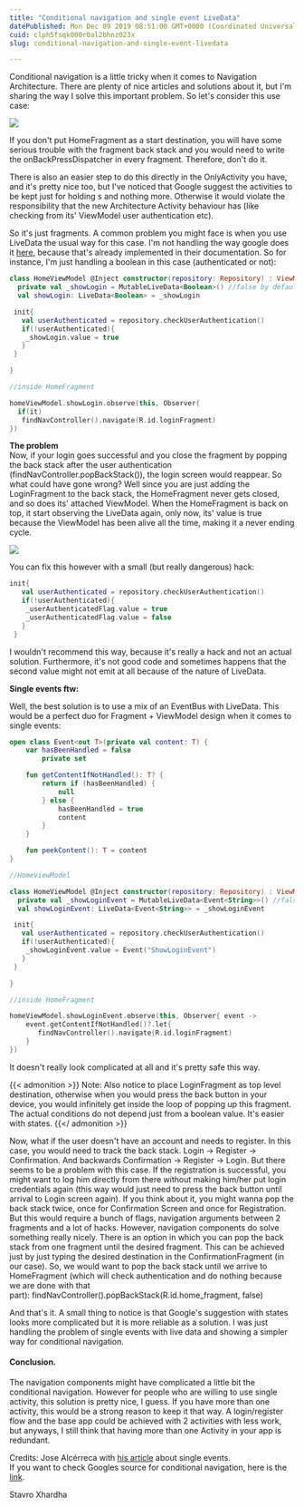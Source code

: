 ```yaml
---
title: "Conditional navigation and single event LiveData"
datePublished: Mon Dec 09 2019 08:51:00 GMT+0000 (Coordinated Universal Time)
cuid: clph5fsqk000r0al2bhnz023x
slug: conditional-navigation-and-single-event-livedata

---
```



Conditional navigation is a little tricky when it comes to Navigation Architecture. There are plenty of nice articles and solutions about it, but I'm sharing the way I solve this important problem. So let's consider this use case:

[![](https://cdn.hashnode.com/res/hashnode/image/upload/v1701104060439/571a3c3d-9741-4940-bc00-3d0f76598022.jpeg)](https://1.bp.blogspot.com/-cMm5C3r30C4/Xe0VhMFHkNI/AAAAAAAAQq4/ftOp5qnc8e0mpkdXlfkfx6xxaBKFdXBAQCEwYBhgL/s1600/Untitled%2BDiagram.jpg)

If you don't put HomeFragment as a start destination, you will have some serious trouble with the fragment back stack and you would need to write the onBackPressDispatcher in every fragment. Therefore, don't do it.

There is also an easier step to do this directly in the OnlyActivity you have, and it's pretty nice too, but I've noticed that Google suggest the activities to be kept just for holding <fragment>s and nothing more. Otherwise it would violate the responsibility that the new Architecture Activity behaviour has (like checking from its' ViewModel user authentication etc).

So it's just fragments. A common problem you might face is when you use LiveData<T> the usual way for this case. I'm not handling the way google does it [here](https://developer.android.com/guide/navigation/navigation-conditional), because that's already implemented in their documentation. So for instance, I'm just handling a boolean in this case (authenticated or not):

```kotlin
class HomeViewModel @Inject constructor(repository: Repository) : ViewModel(){
  private val _showLogin = MutableLiveData<Boolean>() //false by default
  val showLogin: LiveData<Boolean> = _showLogin

 init{
   val userAuthenticated = repository.checkUserAuthentication()
   if(!userAuthenticated){
    _showLogin.value = true
   }
 }

}

//inside HomeFragment

homeViewModel.showLogin.observe(this, Observer{
  if(it)
   findNavController().navigate(R.id.loginFragment)
})
```

**The problem**  
Now, if your login goes successful and you close the fragment by popping the back stack after the user authentication (findNavController.popBackStack()), the login screen would reappear. So what could have gone wrong? Well since you are just adding the LoginFragment to the back stack, the HomeFragment never gets closed, and so does its' attached ViewModel. When the HomeFragment is back on top, it start observing the LiveData<Boolean> again, only now, its' value is true because the ViewModel has been alive all the time, making it a never ending cycle.

[![](https://cdn.hashnode.com/res/hashnode/image/upload/v1701104061664/38cbfefa-ea4a-4de0-8687-b7ddf7bc533a.gif)](https://1.bp.blogspot.com/-_FQdO95gx4k/Xe1dl49sUmI/AAAAAAAAQrE/xvfUA2BQd3QbkPMWfo26zq7hcEhmkP5RwCLcBGAsYHQ/s1600/ZDPSWSr.gif)

You can fix this however with a small (but really dangerous) hack:

```kotlin
init{
   val userAuthenticated = repository.checkUserAuthentication()
   if(!userAuthenticated){
    _userAuthenticatedFlag.value = true
    _userAuthenticatedFlag.value = false
   }
 }
```

I wouldn't recommend this way, because it's really a hack and not an actual solution. Furthermore, it's not good code and sometimes happens that the second value might not emit at all because of the nature of LiveData.

**Single events ftw:**

Well, the best solution is to use a mix of an EventBus with LiveData. This would be a perfect duo for Fragment + ViewModel design when it comes to single events:

```kotlin
open class Event<out T>(private val content: T) {
    var hasBeenHandled = false
        private set

    fun getContentIfNotHandled(): T? {
        return if (hasBeenHandled) {
            null
        } else {
            hasBeenHandled = true
            content
        }
    }

    fun peekContent(): T = content
}

//HomeViewModel

class HomeViewModel @Inject constructor(repository: Repository) : ViewModel(){
  private val _showLoginEvent = MutableLiveData<Event<String>>() //false by default
  val showLoginEvent: LiveData<Event<String>> = _showLoginEvent

 init{
   val userAuthenticated = repository.checkUserAuthentication()
   if(!userAuthenticated){
    _showLoginEvent.value = Event("ShowLoginEvent")
   }
 }

}

//inside HomeFragment

homeViewModel.showLoginEvent.observe(this, Observer{ event ->
    event.getContentIfNotHandled()?.let{
       findNavController().navigate(R.id.loginFragment)
    }
})
```

It doesn't really look complicated at all and it's pretty safe this way.

{{< admonition >}}
Note: Also notice to place LoginFragment as top level destination, otherwise when you would press the back button in your device, you would infinitely get inside the loop of popping up this fragment.
The actual conditions do not depend just from a boolean value. It's easier with states.
{{</ admonition >}}

Now, what if the user doesn't have an account and needs to register. In this case, you would need to track the back stack. Login -> Register -> Confirmation. And backwards Confirmation -> Register -> Login. But there seems to be a problem with this case. If the registration is successful, you might want to log him directly from there without making him/her put login credentials again (this way would just need to press the back button until arrival to Login screen again). If you think about it, you might wanna pop the back stack twice, once for Confirmation Screen and once for Registration. But this would require a bunch of flags, navigation arguments between 2 fragments and a lot of hacks. However, navigation components do solve something really nicely. There is an option in which you can pop the back stack from one fragment until the desired fragment. This can be achieved just by just typing the desired destination in the ConfirmationFragment (in our case). So, we would want to pop the back stack until we arrive to HomeFragment (which will check authentication and do nothing because we are done with that part): findNavController().popBackStack(R.id.home_fragment, false)

And that's it. A small thing to notice is that Google's suggestion with states looks more complicated but it is more reliable as a solution. I was just handling the problem of single events with live data and showing a simpler way for conditional navigation.

#### **Conclusion.**

The navigation components might have complicated a little bit the conditional navigation. However for people who are willing to use single activity, this solution is pretty nice, I guess. If you have more than one activity, this would be a strong reason to keep it that way. A login/register flow and the base app could be achieved with 2 activities with less work, but anyways, I still think that having more than one Activity in your app is redundant.

Credits: Jose Alcérreca with [his article](https://medium.com/androiddevelopers/livedata-with-snackbar-navigation-and-other-events-the-singleliveevent-case-ac2622673150) about single events.  
If you want to check Googles source for conditional navigation, here is the [link](https://developer.android.com/guide/navigation/navigation-conditional).

Stavro Xhardha
